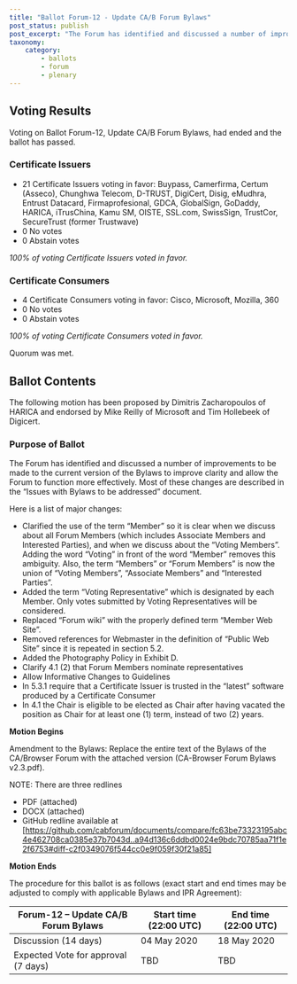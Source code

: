 ```yaml
---
title: "Ballot Forum-12 - Update CA/B Forum Bylaws"
post_status: publish
post_excerpt: "The Forum has identified and discussed a number of improvements to be made to the current version of the Bylaws to improve clarity and allow the Forum to function more effectively."
taxonomy:
    category: 
        - ballots
        - forum
        - plenary
---
```


## Voting Results ##

Voting on Ballot Forum-12, Update CA/B Forum Bylaws, had ended and the ballot has passed.

### Certificate Issuers ###

* 21 Certificate Issuers voting in favor: Buypass, Camerfirma, Certum (Asseco), Chunghwa Telecom, D-TRUST, DigiCert, Disig, eMudhra, Entrust Datacard, Firmaprofesional, GDCA, GlobalSign, GoDaddy, HARICA, iTrusChina, Kamu SM, OISTE, SSL.com, SwissSign, TrustCor, SecureTrust (former Trustwave)
* 0 No votes
* 0 Abstain votes

*100% of voting Certificate Issuers voted in favor.*

### Certificate Consumers ###

* 4 Certificate Consumers voting in favor: Cisco, Microsoft, Mozilla, 360
* 0 No votes
* 0 Abstain votes

*100% of voting Certificate Consumers voted in favor.*

Quorum was met.

## Ballot Contents ##

The following motion has been proposed by Dimitris Zacharopoulos of HARICA and endorsed by Mike Reilly of Microsoft and Tim Hollebeek of Digicert.

### Purpose of Ballot ###

The Forum has identified and discussed a number of improvements to be made to the current version of the Bylaws to improve clarity and allow the Forum to function more effectively. Most of these changes are described in the “Issues with Bylaws to be addressed” document.

Here is a list of major changes:

* Clarified the use of the term “Member” so it is clear when we discuss about all Forum Members (which includes Associate Members and Interested Parties), and when we discuss about the “Voting Members”. Adding the word “Voting” in front of the word “Member” removes this ambiguity. Also, the term “Members” or “Forum Members” is now the union of “Voting Members”, “Associate Members” and “Interested Parties”.
* Added the term “Voting Representative” which is designated by each Member. Only votes submitted by Voting Representatives will be considered.
* Replaced “Forum wiki” with the properly defined term “Member Web Site”.
* Removed references for Webmaster in the definition of “Public Web Site” since it is repeated in section 5.2.
* Added the Photography Policy in Exhibit D.
* Clarify 4.1 (2) that Forum Members nominate representatives
* Allow Informative Changes to Guidelines
* In 5.3.1 require that a Certificate Issuer is trusted in the “latest” software produced by a Certificate Consumer
* In 4.1 the Chair is eligible to be elected as Chair after having vacated the position as Chair for at least one (1) term, instead of two (2) years.

**Motion Begins**

Amendment to the Bylaws: Replace the entire text of the Bylaws of the CA/Browser Forum with the attached version (CA-Browser Forum Bylaws v2.3.pdf).

NOTE: There are three redlines

* PDF (attached)
* DOCX (attached)
* GitHub redline available at [https://github.com/cabforum/documents/compare/fc63be73323195abc4e462708ca0385e37b7043d..a94d136c6ddbd0024e9bdc70785aa71f1e2f6753#diff-c2f0349076f544cc0e9f059f30f21a85]

**Motion Ends**

The procedure for this ballot is as follows (exact start and end times may be adjusted to comply with applicable Bylaws and IPR Agreement):

Forum-12 – Update CA/B Forum Bylaws | Start time (22:00 UTC) | End time (22:00 UTC)
------------------------------------|------------------------|---------------------
Discussion (14 days) | 04 May 2020 | 18 May 2020
Expected Vote for approval (7 days) | TBD | TBD
